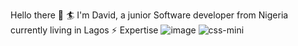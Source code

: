 Hello there 👋 🏄 I'm  David, a junior Software developer from Nigeria currently living in Lagos
⚡️ Expertise
![image](https://github.com/user-attachments/assets/5df9db8c-de52-4647-9983-1a457c54e3f5)
![css-mini](https://github.com/user-attachments/assets/7351b0de-9464-49ab-9bda-8cd21f51f19c)
